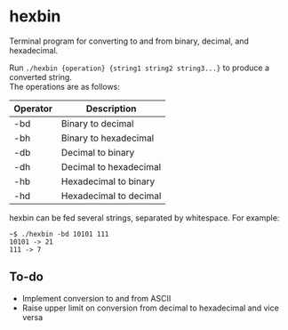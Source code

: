# hexbin
Terminal program for converting to and from binary, decimal, and hexadecimal.  

Run `./hexbin {operation} {string1 string2 string3...}` to produce a converted string.  
The operations are as follows:  

| Operator | Description            |
| ---------|------------------------|
| -bd      | Binary to decimal      |
| -bh      | Binary to hexadecimal  |
| -db      | Decimal to binary      |
| -dh      | Decimal to hexadecimal |
| -hb      | Hexadecimal to binary  |
| -hd      | Hexadecimal to decimal |

hexbin can be fed several strings, separated by whitespace. For example:  
```
~$ ./hexbin -bd 10101 111
10101 -> 21
111 -> 7
```  

## To-do
* Implement conversion to and from ASCII
* Raise upper limit on conversion from decimal to hexadecimal and vice versa